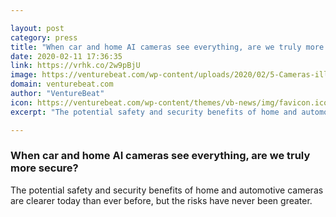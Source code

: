 ```yaml
---

layout: post
category: press
title: "When car and home AI cameras see everything, are we truly more secure?"
date: 2020-02-11 17:36:35
link: https://vrhk.co/2w9pBjU
image: https://venturebeat.com/wp-content/uploads/2020/02/5-Cameras-illustration.jpg?w=1200&strip=all
domain: venturebeat.com
author: "VentureBeat"
icon: https://venturebeat.com/wp-content/themes/vb-news/img/favicon.ico
excerpt: "The potential safety and security benefits of home and automotive cameras are clearer today than ever before, but the risks have never been greater."

---
```


### When car and home AI cameras see everything, are we truly more secure?

The potential safety and security benefits of home and automotive cameras are clearer today than ever before, but the risks have never been greater.